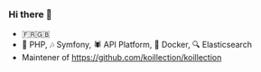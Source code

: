 ### Hi there 👋

- 🇫🇷🇬🇧
- 🐘 PHP, 🎶 Symfony, 🕷️ API Platform, 🐳 Docker, 🔍 Elasticsearch
- Maintener of https://github.com/koillection/koillection
